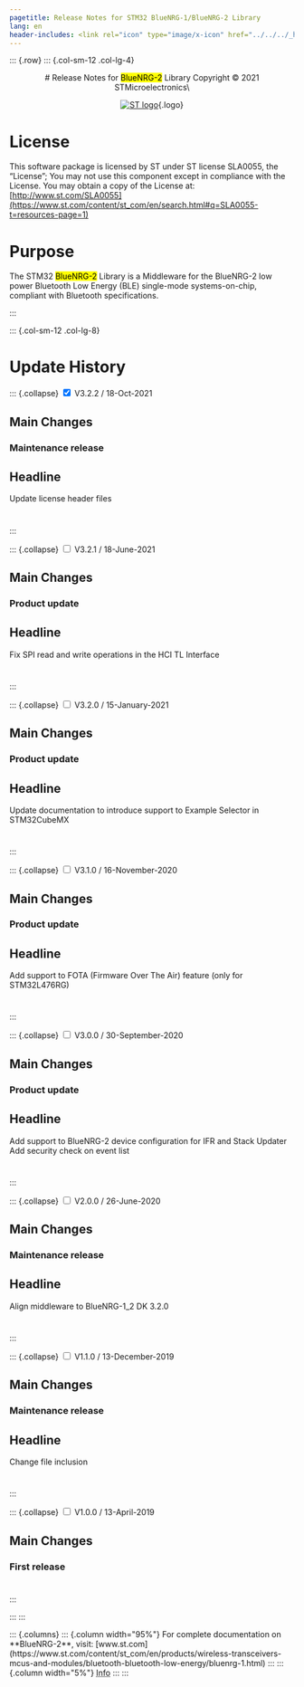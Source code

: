```yaml
---
pagetitle: Release Notes for STM32 BlueNRG-1/BlueNRG-2 Library 
lang: en
header-includes: <link rel="icon" type="image/x-icon" href="../../../_htmresc/favicon.png" />
---
```


::: {.row}
::: {.col-sm-12 .col-lg-4}

<center>
# Release Notes for <mark>BlueNRG-2</mark> Library
Copyright &copy; 2021 STMicroelectronics\
    
[![ST logo](../../../_htmresc/st_logo_2020.png)](https://www.st.com){.logo}
</center>

# License

This software package is 
licensed by ST under ST license SLA0055, the “License”; You may not use this component except in compliance 
with the License. You may obtain a copy of the License at: 
[http://www.st.com/SLA0055](https://www.st.com/content/st_com/en/search.html#q=SLA0055-t=resources-page=1)

# Purpose

The STM32 <mark>BlueNRG-2</mark> Library is a Middleware for the BlueNRG-2 low power Bluetooth Low Energy (BLE) single-mode systems-on-chip, compliant with Bluetooth specifications.

:::

::: {.col-sm-12 .col-lg-8}
# Update History

::: {.collapse}
<input type="checkbox" id="collapse-section8" checked aria-hidden="true">
<label for="collapse-section8" aria-hidden="true">V3.2.2 / 18-Oct-2021</label>
<div>			

## Main Changes

### Maintenance release

  Headline
  ----------------------------------------------------------
  Update license header files
  
#

</div>
:::

::: {.collapse}
<input type="checkbox" id="collapse-section7" aria-hidden="true">
<label for="collapse-section7" aria-hidden="true">V3.2.1 / 18-June-2021</label>
<div>			

## Main Changes

### Product update

  Headline
  ----------------------------------------------------------
  Fix SPI read and write operations in the HCI TL Interface
  
#

</div>
:::

::: {.collapse}
<input type="checkbox" id="collapse-section6" aria-hidden="true">
<label for="collapse-section6" aria-hidden="true">V3.2.0 / 15-January-2021</label>
<div>			

## Main Changes

### Product update

  Headline
  ----------------------------------------------------------
  Update documentation to introduce support to Example Selector in STM32CubeMX
  
#

</div>
:::

::: {.collapse}
<input type="checkbox" id="collapse-section5" aria-hidden="true">
<label for="collapse-section5" aria-hidden="true">V3.1.0 / 16-November-2020</label>
<div>			

## Main Changes

### Product update

  Headline
  ----------------------------------------------------------
  Add support to FOTA (Firmware Over The Air) feature (only for STM32L476RG)
  
#

</div>
:::

::: {.collapse}
<input type="checkbox" id="collapse-section4" aria-hidden="true">
<label for="collapse-section4" aria-hidden="true">V3.0.0 / 30-September-2020</label>
<div>			

## Main Changes

### Product update

  Headline
  ----------------------------------------------------------
  Add support to BlueNRG-2 device configuration for IFR and Stack Updater
  Add security check on event list

#

</div>
:::

::: {.collapse}
<input type="checkbox" id="collapse-section3" aria-hidden="true">
<label for="collapse-section3" aria-hidden="true">V2.0.0 / 26-June-2020</label>
<div>			

## Main Changes

### Maintenance release

  Headline
  ----------------------------------------------------------
  Align middleware to BlueNRG-1_2 DK 3.2.0

#

</div>
:::

::: {.collapse}
<input type="checkbox" id="collapse-section2" aria-hidden="true">
<label for="collapse-section2" aria-hidden="true">V1.1.0 / 13-December-2019</label>
<div>			

## Main Changes

### Maintenance release

  Headline
  ----------------------------------------------------------
  Change file inclusion

#

</div>
:::

::: {.collapse}
<input type="checkbox" id="collapse-section1" aria-hidden="true">
<label for="collapse-section1" aria-hidden="true">V1.0.0 / 13-April-2019</label>
<div>			

## Main Changes

### First release 

#

</div>
:::

:::
:::

<footer class="sticky">
::: {.columns}
::: {.column width="95%"}
For complete documentation on **BlueNRG-2**,
visit: [www.st.com](https://www.st.com/content/st_com/en/products/wireless-transceivers-mcus-and-modules/bluetooth-bluetooth-low-energy/bluenrg-1.html)
:::
::: {.column width="5%"}
<abbr title="Based on template cx566953 version 2.0">Info</abbr>
:::
:::
</footer>
